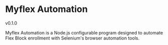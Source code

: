 # Myflex Automation

v0.1.0

Myflex Automation is a Node.js configurable program designed to automate Flex Block enrollment with Selenium's browser automation tools.
